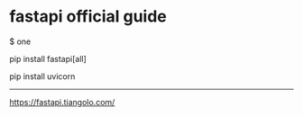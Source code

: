 # fastapi official guide

$ one

pip install fastapi[all]

pip install uvicorn

---
https://fastapi.tiangolo.com/
